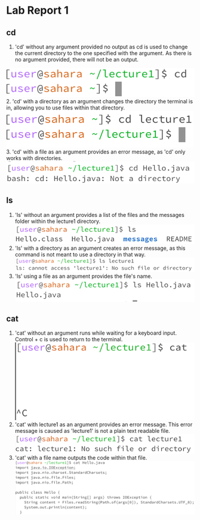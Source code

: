 # Lab Report 1
## cd
1. 'cd' without any argument provided no output as cd is used to change the current directory to the one specified with the argument. As there is no argument provided, there will not be an output.

![image](cdNoArg.png)   
2. 'cd' with a directory as an argument changes the directory the terminal is in, allowing you to use files within that directory.
![image](cdDirectory.png)   
3. 'cd' with a file as an argument provides an error message, as 'cd' only works with directories.
![image](cdFile.png)
## ls
1. 'ls' without an argument provides a list of the files and the messages folder within the lecture1 directory.
![image](lsNoArg.png)   
2. 'ls' with a directory as an argument creates an error message, as this command is not meant to use a directory in that way. 
![image](lsDirectory.png)   
3. 'ls' using a file as an argument provides the file's name.
![image](lsFile.png)
## cat
1. 'cat' without an argument runs while waiting for a keyboard input. Control + c is used to return to the terminal.
![image](catNoArg.png)    
2. 'cat' with lecture1 as an argument provides an error message. This error message is caused as 'lecture1' is not a plain text readable file. 
![image](catDirectory.png) 
3. 'cat' with a file name outputs the code within that file. 
![image](catFile.png)
